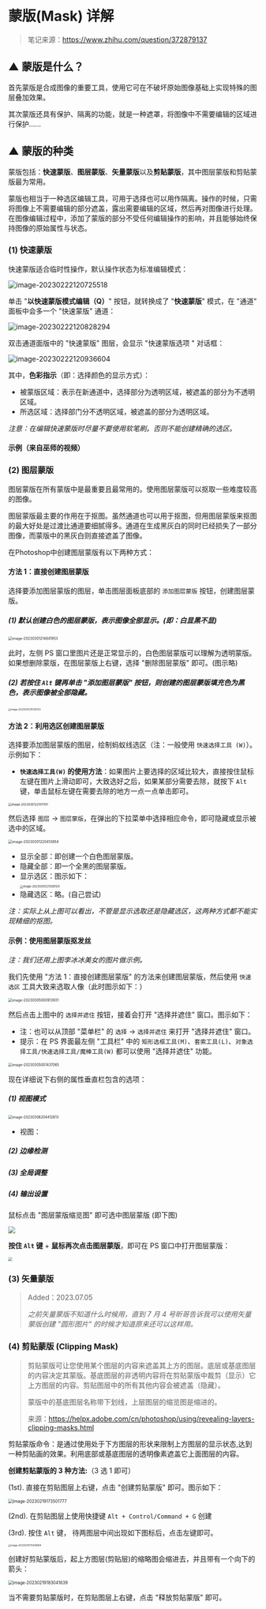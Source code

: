 # 蒙版(Mask) 详解

> 笔记来源：https://www.zhihu.com/question/372879137

## ▲ 蒙版是什么？

首先蒙版是合成图像的重要工具，使用它可在不破坏原始图像基础上实现特殊的图层叠加效果。

其次蒙版还具有保护、隔离的功能，就是一种遮罩，将图像中不需要编辑的区域进行保护......

## ▲ 蒙版的种类

蒙版包括：**快速蒙版**、**图层蒙版**、**矢量蒙版**以及**剪贴蒙版**，其中图层蒙版和剪贴蒙版最为常用。

蒙版也相当于一种选区编辑工具，可用于选择也可以用作隔离。操作的时候，只需将图像上不需要编辑的部分遮盖，露出需要编辑的区域，然后再对图像进行处理。在图像编辑过程中，添加了蒙版的部分不受任何编辑操作的影响，并且能够始终保持图像的原始属性与状态。

### (1) 快速蒙版

快速蒙版适合临时性操作，默认操作状态为标准编辑模式：

![image-20230222120725518](readme.assets/image-20230222120725518.png)

单击 "**以快速蒙版模式编辑（Q）**" 按钮，就转换成了 "**快速蒙版**" 模式，在 "通道" 面板中会多一个 "快速蒙版" 通道：

![image-20230222120828294](readme.assets/image-20230222120828294.png)

双击通道面版中的 "快速蒙版" 图层，会显示 "快速蒙版选项 " 对话框：

![image-20230222120936604](readme.assets/image-20230222120936604.png)

其中，**色彩指示**（即：选择颜色的显示方式）：

- 被蒙版区域：表示在新通道中，选择部分为透明区域，被遮盖的部分为不透明区域。
- 所选区域：选择部门分不透明区域，被遮盖的部分为透明区域。

*注意：在编辑快速蒙版时尽量不要使用软笔刷。否则不能创建精确的选区。*

#### 示例（来自巫师的视频）



### (2) 图层蒙版
图层蒙版在所有蒙版中是最重要且最常用的。使用图层蒙版可以抠取一些难度较高的图像。

图层蒙版最主要的作用在于抠图。虽然通道也可以用于抠图，但用图层蒙版来抠图的最大好处是过渡比通道要细腻得多。通道在生成黑灰白的同时已经损失了一部分图像，而蒙版中的黑灰白则直接遮盖了图像。

在Photoshop中创建图层蒙版有以下两种方式：

#### 方法 1：直接创建图层蒙版

选择要添加图层蒙版的图层，单击图层面板底部的 `添加图层蒙版` 按钮，创建图层蒙版。

##### (1) 默认创建白色的图层蒙版，表示图像全部显示。(即：白显黑不显)

<img src="readme.assets/image-20230301214841953.png" alt="image-20230301214841953" style="zoom: 50%;" />

此时，左侧 PS 窗口里图片还是正常显示的，白色图层蒙版可以理解为透明蒙版。如果想删除蒙版，在图层蒙版上右键，选择 "删除图层蒙版" 即可。(图示略)

##### (2) 若按住 `Alt` 键再单击 "添加图层蒙版" 按钮，则创建的图层蒙版填充色为黑色，表示图像被全部隐藏。

<img src="readme.assets/image-20230301215136753.png" alt="image-20230301215136753" style="zoom: 33%;" />

#### 方法 2：利用选区创建图层蒙版

选择要添加图层蒙版的图层，绘制蚂蚁线选区（注：一般使用 `快速选择工具 (W)`）。 示例如下：

- **`快速选择工具(W)` 的使用方法**：如果图片上要选择的区域比较大，直接按住鼠标左键在图片上滑动即可，大致选好之后，如果某部分需要去除，就按下 `Alt` 键，单击鼠标左键在需要去除的地方一点一点单击即可。

<img src="readme.assets/image-20230301221011101.png" alt="image-20230301221011101" style="zoom: 42%;" />

然后选择 `图层` -> `图层蒙版`，在弹出的下拉菜单中选择相应命令，即可隐藏或显示被选中的区域。

<img src="readme.assets/image-20230301220413854.png" alt="image-20230301220413854" style="zoom:50%;" />

- 显示全部：即创建一个白色图层蒙版。
- 隐藏全部：即一个全黑的图层蒙版。
- 显示选区：图示如下：<br/>
  <img src="readme.assets/image-20230301221308129.png" alt="image-20230301221308129" style="zoom: 40%;" />
- 隐藏选区：略。(自己尝试)

*注：实际上从上图可以看出，不管是显示选取还是隐藏选区，这两种方式都不能实现精细的抠图。*



#### 示例：使用图层蒙版抠发丝

*注：我们还用上图李冰冰美女的图片做示例。*

我们先使用 "方法 1：直接创建图层蒙版" 的方法来创建图层蒙版，然后使用 `快速选区` 工具大致来选取人像（此时图示如下：）

<img src="readme.assets/image-20230305000913931.png" alt="image-20230305000913931" style="zoom:50%;" />

然后点击上图中的 `选择并遮住` 按钮，接着会打开 "选择并遮住" 窗口。图示如下：

- 注：也可以从顶部 "菜单栏"  的 `选择` -> `选择并遮住` 来打开 "选择并遮住" 窗口。
- 提示：在 PS 界面最左侧 "工具栏" 中的 `矩形选框工具(M)`、`套索工具(L)`、`对象选择工具/快速选择工具/魔棒工具(W)` 都可以使用 "选择并遮住" 功能。

<img src="readme.assets/image-20230305001437065.jpg" alt="image-20230305001437065" style="zoom:50%;" />

现在详细说下右侧的属性垂直栏包含的选项：

##### (1) 视图模式

<img src="readme.assets/image-20230306204412613.png" alt="image-20230306204412613" style="zoom:50%;" />

- 视图：

##### (2) 边缘检测

##### (3) 全局调整

##### (4) 输出设置



鼠标点击 "图层蒙版缩览图" 即可选中图层蒙版 (即下图)

<img src="readme.assets/image-20230301213304219.png" style="zoom:86%;" />

**按住 `Alt` 键** + **鼠标再次点击图层蒙版**，即可在 PS 窗口中打开图层蒙版：

<img src="readme.assets/image-20230301213748304.png" style="zoom:50%;" />



### (3) 矢量蒙版

>  Added：2023.07.05
>
> *之前矢量蒙版不知道什么时候用，直到 7 月 4 号昕哥告诉我可以使用矢量蒙版创建 "圆形图片" 的时候才知道原来还可以这样用。*





### (4) 剪贴蒙版 (Clipping Mask)

> 剪贴蒙版可让您使用某个图层的内容来遮盖其上方的图层。底层或基底图层的内容决定其蒙版。基底图层的非透明内容将在剪贴蒙版中裁剪（显示）它上方图层的内容。剪贴图层中的所有其他内容会被遮盖（隐藏）。
>
> 蒙版中的基底图层名称带下划线，上层图层的缩览图是缩进的。
>
>
> 来源：https://helpx.adobe.com/cn/photoshop/using/revealing-layers-clipping-masks.html


剪贴蒙版命令：是通过使用处于下方图层的形状来限制上方图层的显示状态,达到一种剪贴画的效果。利用底部或基底图层的透明像素遮盖它上面图层的内容。

**创建剪贴蒙版的 3 种方法:**（3 选 1 即可）

(1st). 直接在剪贴图层上右键，点击 "创建剪贴蒙版" 即可。图示如下：

<img src="readme.assets/image-20230219173501777.png" alt="image-20230219173501777" style="zoom:60%;" />

(2nd). 在剪贴图层上使用快捷键 `Alt + Control/Command + G` 创建

(3rd). 按住 `Alt` 键， 待两图层中间出现如下图标后，点击左键即可。

<img src="readme.assets/image-20230219175058904.png" alt="image-20230219175058904" style="zoom: 33%;" />

创建好剪贴蒙版后，起上方图层(剪贴层)的缩略图会缩进去，并且带有一个向下的箭头：

<img src="readme.assets/image-20230219183041639.png" alt="image-20230219183041639" style="zoom:60%;" />


当不需要剪贴蒙版时，在剪贴图层上右键，点击 "释放剪贴蒙版" 即可。

